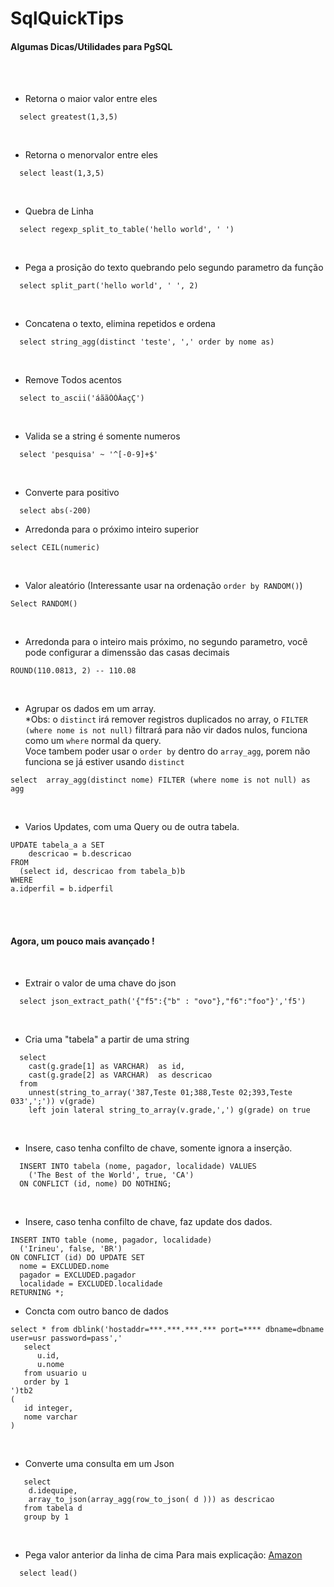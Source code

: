 # SqlQuickTips
<h4>Algumas Dicas/Utilidades para PgSQL</h4><br><br>


- Retorna o maior valor entre eles
```
  select greatest(1,3,5) 
```
<br>

- Retorna o menorvalor entre eles
```
  select least(1,3,5) 
```
<br>

- Quebra de Linha
```
  select regexp_split_to_table('hello world', ' ')
```
<br>

- Pega a prosição do texto quebrando pelo segundo parametro da função
```
  select split_part('hello world', ' ', 2)
```
<br>

- Concatena o texto, elimina repetidos e ordena
```
  select string_agg(distinct 'teste', ',' order by nome as)
```
<br>

- Remove Todos acentos
```
  select to_ascii('áããÓÒÂaçÇ')
```
<br>

- Valida se a string é somente numeros
```
  select 'pesquisa' ~ '^[-0-9]+$'
```
<br>

- Converte para positivo
```
  select abs(-200) 
```

- Arredonda para o próximo inteiro superior
```
select CEIL(numeric) 
```
<br>

- Valor aleatório (Interessante usar na ordenação ```order by RANDOM()```)
```
Select RANDOM()
```
<br>

- Arredonda para o inteiro mais próximo, no segundo parametro, você pode configurar a dimenssão das casas decimais

```
ROUND(110.0813, 2) -- 110.08
```
<br>

 - Agrupar os dados em um array. <br>
 *Obs: o ```distinct``` irá remover registros duplicados no array, o ```FILTER (where nome is not null)``` filtrará para não vir dados nulos, funciona como um ```where``` normal da query.<br>
 Voce tambem poder usar o ```order by``` dentro do ```array_agg```, porem não funciona se já estiver usando ```distinct```
```
select  array_agg(distinct nome) FILTER (where nome is not null) as agg
```
<br>

- Varios Updates, com uma Query ou de outra tabela.
```
UPDATE tabela_a a SET
	descricao = b.descricao
FROM
  (select id, descricao from tabela_b)b
WHERE
a.idperfil = b.idperfil
```
<br>
<br>

<h4> Agora, um pouco mais avançado ! </h4> <br>

- Extrair o valor de uma chave do json
```
  select json_extract_path('{"f5":{"b" : "ovo"},"f6":"foo"}','f5') 
```
<br>

- Cria uma "tabela" a partir de uma string
```
  select
    cast(g.grade[1] as VARCHAR)  as id,
    cast(g.grade[2] as VARCHAR)  as descricao
  from 
    unnest(string_to_array('387,Teste 01;388,Teste 02;393,Teste 033',';')) v(grade)  
    left join lateral string_to_array(v.grade,',') g(grade) on true
```
<br>

- Insere, caso tenha confilto de chave, somente ignora a inserção.
```
  INSERT INTO tabela (nome, pagador, localidade) VALUES 
    ('The Best of the World', true, 'CA') 
  ON CONFLICT (id, nome) DO NOTHING;
```
<br>

- Insere, caso tenha confilto de chave, faz update dos dados.
```
INSERT INTO table (nome, pagador, localidade)
  ('Irineu', false, 'BR')
ON CONFLICT (id) DO UPDATE SET 
  nome = EXCLUDED.nome
  pagador = EXCLUDED.pagador
  localidade = EXCLUDED.localidade
RETURNING *;
```

- Concta com outro banco de dados
 ```
select * from dblink('hostaddr=***.***.***.*** port=**** dbname=dbname user=usr password=pass','
    select
       u.id, 
       u.nome
    from usuario u
    order by 1
 ')tb2 
 (
    id integer,
    nome varchar        
 )
```
<br>

- Converte uma consulta em um Json
```
   select 
    d.idequipe, 
    array_to_json(array_agg(row_to_json( d ))) as descricao
   from tabela d
   group by 1
```
<br>

- Pega valor anterior da linha de cima
Para mais explicação: [Amazon](https://docs.aws.amazon.com/pt_br/redshift/latest/dg/r_WF_LEAD.html)
```
  select lead()
```
<br>
